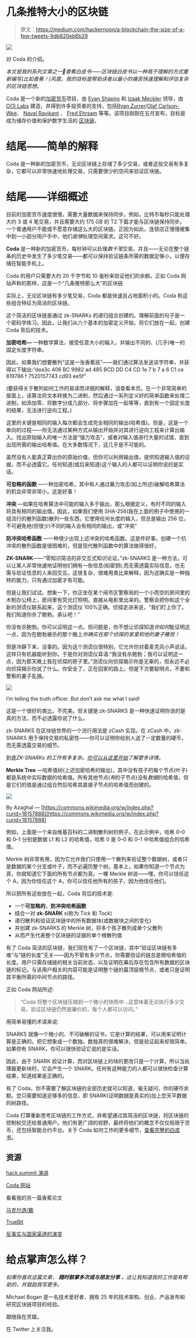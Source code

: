 # 几条推特大小的区块链

> 原文：<https://medium.com/hackernoon/a-blockchain-the-size-of-a-few-tweets-9db820eb6b29>

![](img/a1bf830cd67dfd4c12f339c49f8e6322.png)

对 Coda 的介绍。

*本文是我的系列文章之一🍌香蕉白皮书——区块链白皮书以一种易于理解的方式重新编写(比如香蕉！)风度。我的目标是帮助读者以最小的痛苦快速理解和评估复杂的区块链思想。*

Coda 是一个新的[加密货币](https://hackernoon.com/tagged/cryptocurrency)项目，由 [Evan Shapiro](https://medium.com/u/6839f69df6c3?source=post_page-----9db820eb6b29--------------------------------) 和 [Izaak Meckler](https://medium.com/u/aa2346b8631?source=post_page-----9db820eb6b29--------------------------------) 领导，由 [O(1) Labs](https://medium.com/u/b6d3ede7e247?source=post_page-----9db820eb6b29--------------------------------) 建造，并得到许多投资者的支持，包括[Ryan Zurrer](https://medium.com/u/709df4108839?source=post_page-----9db820eb6b29--------------------------------)/[Olaf Carlson-Wee](https://medium.com/u/8ca5a93ee80a?source=post_page-----9db820eb6b29--------------------------------)、 [Naval Ravikant](https://medium.com/u/67f5049293c7?source=post_page-----9db820eb6b29--------------------------------) 、 [Fred Ehrsam](https://medium.com/u/b947efe0a51a?source=post_page-----9db820eb6b29--------------------------------) 等等。该项目刚刚在五月宣布，目标是成为储存价值和保护数字生活的 [区块链](https://hackernoon.com/tagged/blockchain)。

# **结尾——简单的解释**

Coda 是一种新的加密货币，无论区块链上存储了多少交易，或者这些交易有多复杂，它都可以非常快速地处理交易，只需要很少的空间来验证区块链。

# **结尾——详细概述**

目前的加密货币速度很慢，需要大量数据来保持同步。例如，比特币每秒只能处理大约 3 或 4 笔交易，并且需要大约 175 GB 的 T2 下载才能与区块链保持同步。一个普通用户不能或不愿意存储这么大的区块链。正因为如此，连锁店正慢慢被集中到一小部分用户手中，他们*能够*处理空间需求。这可不好。

**Coda** 是一种新的加密货币，每秒钟可以处理*数千笔*交易，并且——无论在整个链条的历史中发生了多少笔交易——都可以保持验证链条所需的数据足够小，以便存储在智能手机上。

Coda 的用户只需要大约 20 千字节和 10 毫秒来验证他们的余额。正如 Coda 网站声称的那样，这是一个“几条推特那么大”的区块链

实际上，无论区块链有多少笔交易，Coda 都是快速且占地面积小的。Coda 称这些组合特征为简洁的区块链。

这个简洁的区块链是通过 zk-SNARKs 的递归组合创建的。理解前面的句子是一个密码学练习。因此，让我们从六个基本的加密定义开始，将它们放在一起，创建 Coda 背后的技术。

**加密哈希—** 一种数学算法，接受任意大小的输入，并输出不同的、(几乎)唯一的固定长度字符串。

因此，如果我们想要散列“这是一张香蕉纸”——我们通过算法发送该字符串，并获得以下输出:“dea3c 406 BC 9982 ad 485 BCD DD C4 CD 1e 7 b 7 a 6 C1 ce 819786 f 7520157743 cd93 ee5f”

(要获得关于散列如何工作的易读而详细的解释，请查看本页。在一个非常简单的层面上，该算法将文本转换为二进制，然后通过一系列定义好的简单函数来处理二进制，如添加零、将数字分成几部分、将步骤加在一起等等，直到有一个固定长度的结果，无法进行逆向工程。)

这里的关键是相同的输入每次都会生成完全相同的输出(哈希值)。但是，这是一个单向的过程——你无法通过某种方式从输出开始并对其进行逆向工程来计算出输入。找出原始输入的唯一方法是“强力攻击”，或者对输入值进行大量的试错，直到出现所需的输出哈希值。在大多数情况下，这几乎是不可能的。

虽然没有人能真正算出你的原始价值，但你可以利用输出值，提供知道输入值的证据，而不必透露它。任何知道(或后来知道)这个输入的人都可以证明你说的是实话。

**可忽略的函数** —一种加密哈希，其中有人通过暴力攻击(如上所述)破解哈希算法的机会非常非常小。这是好事！

**冲突** —如果在哈希算法中可能的输入多于输出，那么根据定义，有时不同的输入将具有相同的输出值。因此，如果我们使用 SHA-256(我在上面的例子中使用的一组流行的散列函数)散列一些东西，它使用任何长度的输入，但总是输出 256 位，不可避免地(但很少)不同的输入会有相同的输出，或“冲突”

**防冲突哈希函数** —一种很少出现上述冲突的哈希函数。这是件好事。创建一个抗冲突的散列函数是很困难的，但是现代散列函数中的算法做得很好。

**ZK-SNARK**——“零知识简洁的非交互式知识论证。”zk-SNARKS 是一种方法，可以让某人非常快速地证明他们拥有一些信息(如密钥),而无需透露实际信息，也无需与验证信息的人来回交互。这很复杂，很难用类比来解释，因为这确实是一种独特的能力，只有通过加密才有可能。

但是让我们试试。想象一下，你正坐在某个闹市区警察局的一个小而空的房间里的木制办公椅上，房间里有荧光灯照明。直接从电影里出来的。警察会把你和这个全新的测谎仪联系起来，这个测谎仪 100%正确。侦探走进来说，“我们盯上你了。我们知道你杀了鲍勃。承认吧！”

你没有杀鲍勃。你可以证明这一点。但问题是，你不想让侦探知道*你如何*能证明这一点，因为在鲍勃被杀的那个晚上*你确实在那个侦探的家里和他的妻子睡觉！*

但是冷静下来，没事的。因为这个测谎仪很特别，它允许你对着麦克风小声说话，这样只有机器能听到你。于是你对测谎仪耳语:“我没有杀鲍勃；我可以证明这一点，因为那天晚上我在侦探的房子里。”测谎仪向侦探揭示你是无辜的，但永远不必向侦探揭示你说了什么。你安全了，正在回家的路上。但是下次要聪明点，不要和警察的妻子乱搞。

![](img/a4794becbc9218a77e5abf014cc7ccc8.png)

I’m telling the truth officer. But don’t ask me what I said!

这是一个很好的类比。不完美。但关键是:zk-SNARKS 是一种快速证明你说的是真的方法，而不必透露你说了什么。

zk-SNARKS 在区块链世界的一个流行用法是 zCash 实现。在 zCash 中，zk-SNARKS 用于保持交易的私密性——你可以证明你给别人送了一定数量的硬币，而无需透露交易的细节。

到底*ZK-SNARKs 的工作有多复杂。[你可以从这里开始](https://z.cash/technology/zksnarks.html)了解更多详情。*

**Merkle Tree** —哈希值树(上述加密哈希的输出)，其中没有孩子的每个节点(叶子)都是系统中实际数据的哈希值。所有其他节点(*有*的子节点)没有*数据*的哈希值，但是它们的值是通过组合然后哈希其直接子节点的哈希值而创建的。

![](img/980812f8d20ea38e737437bcd4be125a.png)

By Azaghal — [https://commons.wikimedia.org/w/index.php?curid=18157888](https://commons.wikimedia.org/w/index.php?curid=18157888)

例如，上面是一个来自维基百科的二进制散列树的例子。在此示例中，哈希 0–0 和 0–1 分别是数据 L1 和 L2 的哈希值，哈希 0 是 0–0 和 0–1 中哈希值组合的哈希值。

Merkle 树非常有用，因为它允许我们只使用一个散列来验证整个数据树，或者只是数据的某个分支或叶子，而不必遍历整个树。基本上，如果你知道一个节点为真，你就知道它下面的所有节点都为真。一棵 Merkle 树说——嘿，你可以信任这个 A，因为你信任这个 A，你可以信任他所有的孩子，因为他信任他们。

所以把所有这些放在一起，Coda 背后的技术是:

*   一个**可忽略的**，**防冲突哈希函数**
*   结合一对 **zk-SNARK** s(称为 Tick 和 Tock)
*   递归散列和验证区块链中的所有数据块(或数据块之间的变化)
*   并创建 zk-SNARKS 的 Merkle 树，将多个孩子散列成单个父散列
*   从而产生代表整个区块链的证据的单个根散列值

有了 Coda 简洁的区块链，我们现在有了一个区块链，其中“验证区块链有多难”与“链的长度”无关——因为不管有多少节点，你需要验证的链总是根哈希值的长度。用户只需存储链的相关当前状态，以及证明在幕后存在包含所有数据的区块链的标记。与该用户相关的内容可能是证明整个链的最顶层根节点，或者只是证明其平衡所需的中间节点的路径。

正如 Coda 网站所述:

> “Coda 将整个区块链压缩到一个微小的快照中…这意味着无论执行多少交易，验证区块链仍然是廉价的，每个人都可以访问。”

用简单易懂的术语来说:

SNARKS 就像一个微小的、不可破解的证书，它是计算的结果，可以用来证明计算是正确的。把它想象成一个数独。数独真的很难解决，但是验证起来却很简单。如果你有 SNARK，你可以很快验证它说的是实话。

因此，由于 SNARK 验证计算，而对区块链上的块的更改只是一个计算，所以当处理器更新块时，它会产生一个 SNARK。任何有这种能力的人都可以很快检查计算结果，知道结果是正确的。

有了 Coda，你不需要了解区块链的全部历史就可以知道，毫无疑问，你的硬币余额。您只需要知道足够多的信息，即 SNARK(证明数据是真实的)加上您天平数据的树路径。

Coda 打算重新思考区块链的工作方式，并希望通过其简洁的区块链，将区块链的控制权交还给普通用户。他们有更广阔的视野，最终将他们的概念不仅仅局限于货币，还包括智能合约平台。关于 Coda 如何工作的更多细节，[查看完整的白皮书](https://codaprotocol.com/static/coda-whitepaper-05-10-2018-0.pdf)。

## 资源

[hack.summit 演讲](https://www.youtube.com/watch?v=eWVGATxEB6M)

[Coda 网站](https://codaprotocol.com/)

看看我的另一篇香蕉论文

[马克尔道/戴](/coinmonks/maker-and-dai-the-banana-paper-6c68eb59fc62)

[TrueBit](/@michael.bogan/blockchain-startup-truebit-the-banana-paper-fca77ebcad0f)

[反事实与国家渠道的演变](/coinmonks/understanding-counterfactual-and-the-evolution-of-payment-channels-and-state-channels-9e939d7c6f34)

# 给点掌声怎么样？

*如果你喜欢这篇文章，* ***随时鼓掌多次或与朋友分享*** *。这让我知道我的工作是有帮助的，并鼓励我写更多。*

Michael Bogan 是一名技术爱好者，拥有 25 年的技术架构、创业、产品发布和研究区块链项目的经验。

跟随我在灵媒。

在 Twitter 上关注我。
